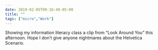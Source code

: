 ```yaml
---
date: 2019-02-05T09:16:49-05:00
title: ""
tags: ["micro","Work"]
---
```

Showing my information literacy class a clip from “Look Around You” this afternoon. Hope I don’t give anyone nightmares about the Helvetica Scenario.

